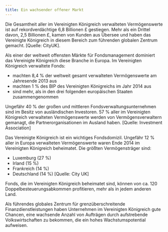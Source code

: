 ```yaml
---
title: Ein wachsender offener Markt
---
```


Die Gesamtheit aller im Vereinigten Königreich verwalteten Vermögenswerte ist auf rekordverdächtige 6,8 Billionen £ gestiegen. Mehr als ein Drittel davon, 2,5 Billionen £, kamen von Kunden aus Übersee und haben das Vereinigte Königreich in diesem Bereich zum führenden globalen Zentrum gemacht. [Quelle: CityUK].

Als einer der weltweit offensten Märkte für Fondsmanagement dominiert das Vereinigte Königreich diese Branche in Europa.
Im Vereinigten Königreich verwaltete Fonds:

- machten 8,4 % der weltweit gesamt verwalteten Vermögenswerte am Jahresende 2013 aus
- machten 1 % des BIP des Vereinigten Königreichs im Jahr 2014 aus
- sind mehr, als in den drei folgenden europäischen Staaten zusammengenommen

Ungefähr 40 % der großen und mittleren Fondsverwaltungsunternehmen sind im Besitz von ausländischen Investoren. 57 % aller im Vereinigten Königreich verwalteten Vermögenswerte werden von Vermögensverwaltern gemanagt, die Partnerorganisationen im Ausland haben.  [Quelle: Investment Association] 

Das Vereinigte Königreich ist ein wichtiges Fondsdomizil. Ungefähr 12 % aller in Europa verwalteten Vermögenswerte waren Ende 2014 im Vereinigten Königreich beheimatet. Die größten Vermögensträger sind:

- Luxemburg (27 %)
- Irland (15 %)
- Frankreich (14 %)
- Deutschland (14 %)
[Quelle: City UK]

Fonds, die im Vereinigten Königreich beheimatet sind, können von ca. 120 Doppelbesteuerungsabkommen profitieren, mehr als in jedem anderen Land. 

Als führendes globales Zentrum für grenzüberschreitende Finanzdienstleistungen haben Unternehmen im Vereinigten Königreich gute Chancen, eine wachsende Anzahl von Aufträgen durch aufstrebende Volkswirtschaften zu bekommen, die ein hohes Wachstumspotential aufweisen.